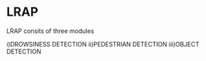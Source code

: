 # LRAP
LRAP consits of three modules

i)DROWSINESS DETECTION
ii)PEDESTRIAN DETECTION
iii)OBJECT DETECTION

